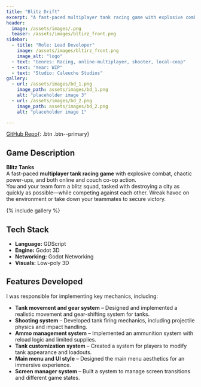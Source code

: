 ```yaml
---
title: "Blitz Drift"
excerpt: "A fast-paced multiplayer tank racing game with explosive combat, chaotic power-ups, and both online and couch co-op action."
header:
  image: /assets/images/.png
  teaser: /assets/images/bltirz_front.png
sidebar:
  - title: "Role: Lead Developer"
    image: /assets/images/bltirz_front.png
    image_alt: "logo"
  - text: "Genres: Racing, online-multiplayer, shooter, local-coop"
  - text: "Year: WIP"
  - text: "Studio: Caleuche Studios"
gallery:
  - url: /assets/images/bd_1.png
    image_path: assets/images/bd_1.png
    alt: "placeholder image 3"
  - url: /assets/images/bd_2.png
    image_path: assets/images/bd_2.png
    alt: "placeholder image 1"

---
```

[GitHub Repo](https://github.com/Nispeter/BlitzDrift_Client_CGS){: .btn .btn--primary}
## Game Description  
**Blitz Tanks**  
A fast-paced **multiplayer tank racing game** with explosive combat, chaotic power-ups, and both online and couch co-op action.  
You and your team form a blitz squad, tasked with destroying a city as quickly as possible—while competing against each other. Wreak havoc on the environment or take down your teammates to secure victory. 

{% include gallery %}

## Tech Stack  
- **Language:** GDScript  
- **Engine:** Godot 3D  
- **Networking:** Godot Networking  
- **Visuals:** Low-poly 3D  

## Features Developed  
I was responsible for implementing key mechanics, including:  

- **Tank movement and gear system** – Designed and implemented a realistic movement and gear-shifting system for tanks.  
- **Shooting system** – Developed tank firing mechanics, including projectile physics and impact handling.  
- **Ammo management system** – Implemented an ammunition system with reload logic and limited supplies.  
- **Tank customization system** – Created a system for players to modify tank appearance and loadouts.  
- **Main menu and UI style** – Designed the main menu aesthetics for an immersive experience.  
- **Screen manager system** – Built a system to manage screen transitions and different game states.  

